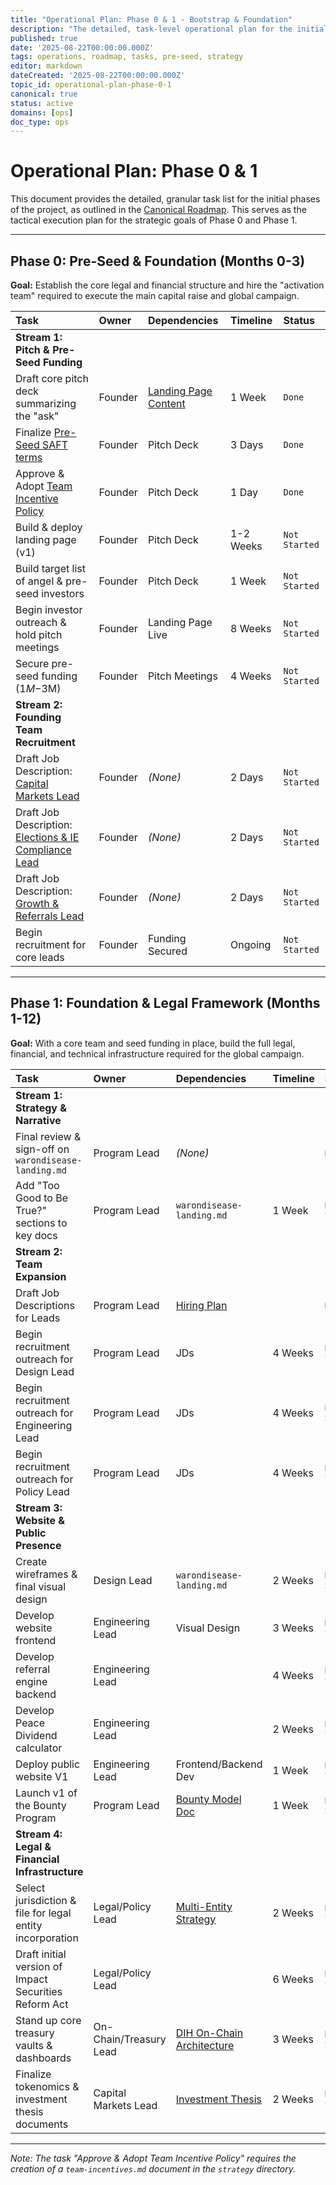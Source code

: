 ```yaml
---
title: "Operational Plan: Phase 0 & 1 - Bootstrap & Foundation"
description: "The detailed, task-level operational plan for the initial pre-seed and foundation phases of the project."
published: true
date: '2025-08-22T00:00:00.000Z'
tags: operations, roadmap, tasks, pre-seed, strategy
editor: markdown
dateCreated: '2025-08-22T00:00:00.000Z'
topic_id: operational-plan-phase-0-1
canonical: true
status: active
domains: [ops]
doc_type: ops
---
```


# Operational Plan: Phase 0 & 1

This document provides the detailed, granular task list for the initial phases of the project, as outlined in the [Canonical Roadmap](../strategy/roadmap.md). This serves as the tactical execution plan for the strategic goals of Phase 0 and Phase 1.

---

## Phase 0: Pre-Seed & Foundation (Months 0-3)

**Goal:** Establish the core legal and financial structure and hire the "activation team" required to execute the main capital raise and global campaign.

| Task | Owner | Dependencies | Timeline | Status |
| :--- | :--- | :--- | :--- | :--- |
| **Stream 1: Pitch & Pre-Seed Funding** | | | | |
| Draft core pitch deck summarizing the "ask" | Founder | [Landing Page Content](../strategy/warondisease-landing.md) | 1 Week | `Done` |
| Finalize [Pre-Seed SAFT terms](../economic-models/pre-seed-terms.md) | Founder | Pitch Deck | 3 Days | `Done` |
| Approve & Adopt [Team Incentive Policy](../strategy/team-incentives.md) | Founder | Pitch Deck | 1 Day | `Done` |
| Build & deploy landing page (v1) | Founder | Pitch Deck | 1-2 Weeks | `Not Started` |
| Build target list of angel & pre-seed investors | Founder | Pitch Deck | 1 Week | `Not Started` |
| Begin investor outreach & hold pitch meetings | Founder | Landing Page Live | 8 Weeks | `Not Started` |
| Secure pre-seed funding ($1M-$3M) | Founder | Pitch Meetings | 4 Weeks | `Not Started` |
| **Stream 2: Founding Team Recruitment** | | | | |
| Draft Job Description: [Capital Markets Lead](../careers/capital-markets-lead.md) | Founder | *(None)* | 2 Days | `Not Started` |
| Draft Job Description: [Elections & IE Compliance Lead](../careers/elections-ie-compliance-lead.md) | Founder | *(None)* | 2 Days | `Not Started` |
| Draft Job Description: [Growth & Referrals Lead](../careers/growth-referrals-lead.md) | Founder | *(None)* | 2 Days | `Not Started` |
| Begin recruitment for core leads | Founder | Funding Secured | Ongoing | `Not Started` |

---

## Phase 1: Foundation & Legal Framework (Months 1-12)

**Goal:** With a core team and seed funding in place, build the full legal, financial, and technical infrastructure required for the global campaign.

| Task | Owner | Dependencies | Timeline | Status |
| :--- | :--- | :--- | :--- | :--- |
| **Stream 1: Strategy & Narrative** | | | | |
| Final review & sign-off on `warondisease-landing.md` | Program Lead | *(None)* | | `Done` |
| Add "Too Good to Be True?" sections to key docs | Program Lead | `warondisease-landing.md` | 1 Week | `Not Started` |
| **Stream 2: Team Expansion** | | | | |
| Draft Job Descriptions for Leads | Program Lead | [Hiring Plan](../careers/hiring-plan.md) | | `Done` |
| Begin recruitment outreach for Design Lead | Program Lead | JDs | 4 Weeks | `Not Started` |
| Begin recruitment outreach for Engineering Lead | Program Lead | JDs | 4 Weeks | `Not Started` |
| Begin recruitment outreach for Policy Lead | Program Lead | JDs | 4 Weeks | `Not Started` |
| **Stream 3: Website & Public Presence** | | | | |
| Create wireframes & final visual design | Design Lead | `warondisease-landing.md` | 2 Weeks | `Not Started` |
| Develop website frontend | Engineering Lead | Visual Design | 3 Weeks | `Not Started` |
| Develop referral engine backend | Engineering Lead | | 4 Weeks | `Not Started` |
| Develop Peace Dividend calculator | Engineering Lead | | 2 Weeks | `Not Started` |
| Deploy public website V1 | Engineering Lead | Frontend/Backend Dev | 1 Week | `Not Started` |
| Launch v1 of the Bounty Program | Program Lead | [Bounty Model Doc](../strategy/open-ecosystem-and-bounty-model.md) | 1 Week | `Not Started` |
| **Stream 4: Legal & Financial Infrastructure** | | | | |
| Select jurisdiction & file for legal entity incorporation | Legal/Policy Lead | [Multi-Entity Strategy](../legal/multi-entity-strategy.md) | 2 Weeks | `Not Started` |
| Draft initial version of Impact Securities Reform Act | Legal/Policy Lead | | 6 Weeks | `Not Started` |
| Stand up core treasury vaults & dashboards | On-Chain/Treasury Lead | [DIH On-Chain Architecture](../architecture/dih-onchain-architecture.md) | 3 Weeks | `Not Started` |
| Finalize tokenomics & investment thesis documents | Capital Markets Lead | [Investment Thesis](../economic-models/victory-bond-investment-thesis.md) | 2 Weeks | `Not Started` |

---
*Note: The task "Approve & Adopt Team Incentive Policy" requires the creation of a `team-incentives.md` document in the `strategy` directory.*
